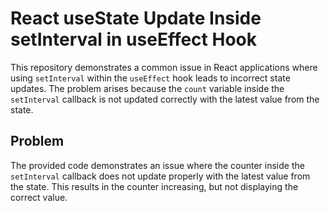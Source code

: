 # React useState Update Inside setInterval in useEffect Hook

This repository demonstrates a common issue in React applications where using `setInterval` within the `useEffect` hook leads to incorrect state updates. The problem arises because the `count` variable inside the `setInterval` callback is not updated correctly with the latest value from the state. 

## Problem
The provided code demonstrates an issue where the counter inside the `setInterval` callback does not update properly with the latest value from the state. This results in the counter increasing, but not displaying the correct value.